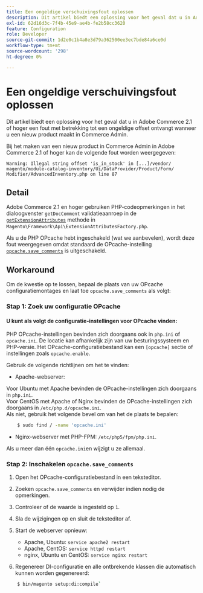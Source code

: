 ```yaml
---
title: Een ongeldige verschuivingsfout oplossen
description: Dit artikel biedt een oplossing voor het geval dat u in Adobe Commerce 2.1 of hoger een fout met betrekking tot een ongeldige offset ontvangt wanneer u een nieuw product maakt in Commerce Admin.
exl-id: 62d16d3c-7f4b-45e9-ae4b-fe2b58cc3620
feature: Configuration
role: Developer
source-git-commit: 1d2e0c1b4a8e3d79a362500ee3ec7bde84a6ce0d
workflow-type: tm+mt
source-wordcount: '298'
ht-degree: 0%

---
```


# Een ongeldige verschuivingsfout oplossen

Dit artikel biedt een oplossing voor het geval dat u in Adobe Commerce 2.1 of hoger een fout met betrekking tot een ongeldige offset ontvangt wanneer u een nieuw product maakt in Commerce Admin.

Bij het maken van een nieuw product in Commerce Admin in Adobe Commerce 2.1 of hoger kan de volgende fout worden weergegeven:

```text
Warning: Illegal string offset 'is_in_stock' in [...]/vendor/
magento/module-catalog-inventory/Ui/DataProvider/Product/Form/
Modifier/AdvancedInventory.php on line 87
```

## Detail

Adobe Commerce 2.1 en hoger gebruiken PHP-codeopmerkingen in het dialoogvenster `getDocComment` validatieaanroep in de [`getExtensionAttributes`](https://github.com/magento/magento2/blob/2.3/lib/internal/Magento/Framework/Api/ExtensionAttributesFactory.php#L64-L73) methode in `Magento\Framework\Api\ExtensionAttributesFactory.php`.

Als u de PHP OPcache hebt ingeschakeld (wat we aanbevelen), wordt deze fout weergegeven omdat standaard de OPcache-instelling [`opcache.save_comments`](http://php.net/manual/en/opcache.configuration.php#ini.opcache.save_comments) is uitgeschakeld.

## Workaround

Om de kwestie op te lossen, bepaal de plaats van uw OPcache configuratiemontages en laat toe `opcache.save_comments` als volgt:

### Stap 1: Zoek uw configuratie OPcache

#### U kunt als volgt de configuratie-instellingen voor OPcache vinden:

PHP OPcache-instellingen bevinden zich doorgaans ook in `php.ini` of `opcache.ini`. De locatie kan afhankelijk zijn van uw besturingssysteem en PHP-versie. Het OPcache-configuratiebestand kan een `[opcache]` sectie of instellingen zoals `opcache.enable`.

Gebruik de volgende richtlijnen om het te vinden:

* Apache-webserver:<br>

Voor Ubuntu met Apache bevinden de OPcache-instellingen zich doorgaans in `php.ini`.<br>
Voor CentOS met Apache of Nginx bevinden de OPcache-instellingen zich doorgaans in `/etc/php.d/opcache.ini`.<br>
Als niet, gebruik het volgende bevel om van het de plaats te bepalen:

```bash
    $ sudo find / -name 'opcache.ini'
```

* Nginx-webserver met PHP-FPM: `/etc/php5/fpm/php.ini`.

Als u meer dan één `opcache.ini`en wijzigt u ze allemaal.


### Stap 2: Inschakelen `opcache.save_comments`

1. Open het OPcache-configuratiebestand in een teksteditor.
1. Zoeken `opcache.save_comments` en verwijder indien nodig de opmerkingen.
1. Controleer of de waarde is ingesteld op `1`.
1. Sla de wijzigingen op en sluit de teksteditor af.
1. Start de webserver opnieuw:

   * Apache, Ubuntu: `service apache2 restart`
   * Apache, CentOS: `service httpd restart`
   * nginx, Ubuntu en CentOS: `service nginx restart`

1. Regenereer DI-configuratie en alle ontbrekende klassen die automatisch kunnen worden gegenereerd:

```bash
    $ bin/magento setup:di:compile`
```
